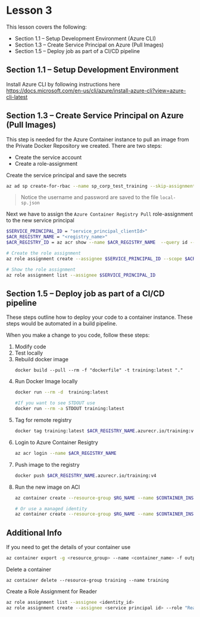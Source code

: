 # Lesson 3

This lesson covers the following:
- Section 1.1 – Setup Development Environment (Azure CLI)
- Section 1.3 – Create Service Principal on Azure (Pull Images)
- Section 1.5 – Deploy job as part of a CI/CD pipeline
 

## Section 1.1 – Setup Development Environment
Install Azure CLI by following instructions here https://docs.microsoft.com/en-us/cli/azure/install-azure-cli?view=azure-cli-latest

## Section 1.3 – Create Service Principal on Azure (Pull Images)

This step is needed for the Azure Container instance to pull an image from the Private Docker Repository we created. There are two steps:
- Create the service account
- Create a role-assignment

Create the service principal and save the secrets
```bash
az ad sp create-for-rbac --name sp_corp_test_training --skip-assignment --sdk-auth > local-sp.json
```

> Notice the username and password are saved to the file `local-sp.json`

Next we have to assign the `Azure Container Registry Pull` role-assignment to the new service principal

```bash
$SERVICE_PRINCIPAL_ID = "service_principal_clientId>"
$ACR_REGISTRY_NAME = "<registry_name>"
$ACR_REGISTRY_ID = az acr show --name $ACR_REGISTRY_NAME  --query id --output tsv

# Create the role assignment
az role assignment create --assignee $SERVICE_PRINCIPAL_ID --scope $ACR_REGISTRY_ID --role acrpull

# Show the role assignment
az role assignment list --assignee $SERVICE_PRINCIPAL_ID
```

## Section 1.5 – Deploy job as part of a CI/CD pipeline

These steps outline how to deploy your code to a container instance. These steps would be automated in a build pipeline.

When you make a change to you code, follow these steps:
1. Modify code
2. Test locally
3. Rebuild docker image 
    ```code bash
    docker build --pull --rm -f "dockerfile" -t training:latest "."
    ```
4. Run Docker Image locally 
    ```bash
    docker run --rm -d  training:latest

    #If you want to see STDOUT use 
    docker run --rm -a STDOUT training:latest
    ```
5. Tag for remote registry 
    ```bash
    docker tag training:latest $ACR_REGISTRY_NAME.azurecr.io/training:v4
    ```
6. Login to Azure Container Resigtry 
    ```bash
    az acr login --name $ACR_REGISTRY_NAME
    ```
7. Push image to the registry 
    ```bash 
    docker push $ACR_REGISTRY_NAME.azurecr.io/training:v4
    ```
8. Run the new image on ACI
    ```bash
    az container create --resource-group $RG_NAME --name $CONTAINER_INSTANCE_NAME --image $ACR_REGISTRY_NAME.azurecr.io/training:v3 --registry-username $SERVICE_PRINCIPAL_ID --registry-password $SERVICE_PRINCIPAL_PASSWORD --restart-policy Never
    
    # Or use a managed identity    
    az container create --resource-group $RG_NAME --name $CONTAINER_INSTANCE_NAME --image $ACR_REGISTRY_NAME.azurecr.io/training:v3 --assign-identity "/subscriptions/<subscription_id>/resourcegroups/<rg_name>/providers/Microsoft.ManagedIdentity/userAssignedIdentities/<identity_id>"  --registry-username $SERVICE_PRINCIPAL_ID --registry-password $SERVICE_PRINCIPAL_PASSWORD --restart-policy Never
    ```

## Additional Info

If you need to get the details of your container use

```bash
az container export -g <resource_group> --name <container_name> -f output.yaml
```

Delete a container
```code bash
az container delete --resource-group training --name training 
```

Create a Role Assignment for Reader
```bash
az role assignment list --assignee <identity_id>
az role assignment create --assignee <service principal id> --role "Reader" --scope /subscriptions/<subscription_id>
```